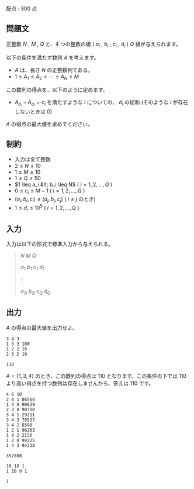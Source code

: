 配点 : $300$ 点

## 問題文

正整数 $N$ , $M$ , $Q$ と、$4$ つの整数の組 ( $a_i$ , $b_i$ , $c_i$ , $d_i$ ) $Q$ 組が与えられます。

以下の条件を満たす数列 $A$ を考えます。

- $A$ は、長さ $N$ の正整数列である。
- $1 \leq A_1 \leq A_2 \le \cdots \leq A_N \leq M$

この数列の得点を、以下のように定めます。

- $A_{b_i} - A_{a_i} = c_i$ を満たすような $i$ についての、 $d_i$ の総和 (そのような $i$ が存在しないときは $0$)

$A$ の得点の最大値を求めてください。

## 制約

- 入力は全て整数
- $2 \leq N \leq 10$
- $1 \leq M \leq 10$
- $1 \leq Q \leq 50$
- $1 \leq a_i &lt; b_i \leq N$ ( $i = 1, 2, ..., Q$ )
- $0 \leq c_i \leq M - 1$ ( $i = 1, 2, ..., Q$ )
- $(a_i, b_i, c_i) \neq (a_j, b_j, c_j)$ ( $i \neq j$ のとき)
- $1 \leq d_i \leq 10^5$ ( $i = 1, 2, ..., Q$ )

## 入力

入力は以下の形式で標準入力から与えられる。

> $N$ $M$ $Q$
> 
> $a_1$ $b_1$ $c_1$ $d_1$
> 
> $:$
> 
> $a_Q$ $b_Q$ $c_Q$ $d_Q$

## 出力

$A$ の得点の最大値を出力せよ。

```input1
3 4 3
1 3 3 100
1 2 2 10
2 3 2 10
```

```output1
110
```

$A = \{1, 3, 4\}$ のとき、この数列の得点は $110$ となります。この条件の下では $110$ より高い得点を持つ数列は存在しませんから、答えは $110$ です。

```input2
4 6 10
2 4 1 86568
1 4 0 90629
2 3 0 90310
3 4 1 29211
3 4 3 78537
3 4 2 8580
1 2 1 96263
1 4 2 2156
1 2 0 94325
1 4 3 94328
```

```output2
357500
```

```input3
10 10 1
1 10 9 1
```

```output3
1
```
